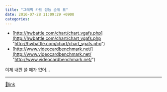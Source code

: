 ```yaml
---
title: "그래픽 카드 성능 순위 표"
date: 2016-07-28 11:09:29 +0900
categories: 
---
```

  

- [http://hwbattle.com/chart/chart_vgafs.php](http://hwbattle.com/chart/chart_vgafs.php "http://hwbattle.com/chart/chart_vgafs.php")
- [http://www.videocardbenchmark.net/](http://www.videocardbenchmark.net/ "http://www.videocardbenchmark.net/")

  


이제 내껀 쓸 때가 없어...



  ***
[🔗link](http://www.mins01.com/mh/tech/read/1025)